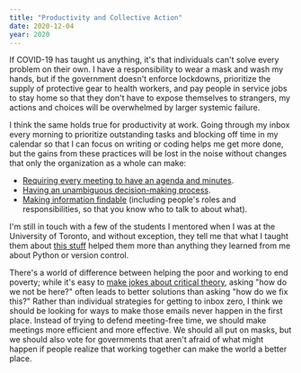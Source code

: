 ```yaml
---
title: "Productivity and Collective Action"
date: 2020-12-04
year: 2020
---
```


If COVID-19 has taught us anything,
it's that individuals can't solve every problem on their own.
I have a responsibility to wear a mask and wash my hands,
but if the government doesn't enforce lockdowns,
prioritize the supply of protective gear to health workers,
and pay people in service jobs to stay home so that they don't have to expose themselves to strangers,
my actions and choices will be overwhelmed by larger systemic failure.

I think the same holds true for productivity at work.
Going through my inbox every morning to prioritize outstanding tasks
and blocking off time in my calendar so that I can focus on writing or coding
helps me get more done,
but the gains from these practices will be lost in the noise
without changes that only the organization as a whole can make:

-   [Requiring every meeting to have an agenda and minutes]({{site.baseurl}}/2018/05/11/meetings/).
-   [Having an unambiguous decision-making process]({{site.baseurl}}/2019/06/13/marthas-rules/).
-   [Making information findable](https://github.com/gvwilson/10-findable/)
    (including people's roles and responsibilities, so that you know who to talk to about what).

I'm still in touch with a few of the students I mentored when I was at the University of Toronto,
and without exception,
they tell me that what I taught them about [this stuff]({{site.baseurl}}/2020/11/20/management-skills/)
helped them more than anything they learned from me about Python or version control.

There's a world of difference between helping the poor and working to end poverty;
while it's easy to [make jokes about critical theory](https://twitter.com/jane_gatsby/status/1327687266202955777),
asking "how do we not be here?" often leads to better solutions than asking "how do we fix this?"
Rather than individual strategies for getting to inbox zero,
I think we should be looking for ways to make those emails never happen in the first place.
Instead of trying to defend meeting-free time,
we should make meetings more efficient and more effective.
We should all put on masks,
but we should also vote for governments that aren't afraid of what might happen
if people realize that working together can make the world a better place.
